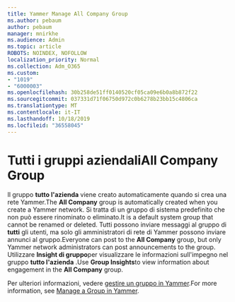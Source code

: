 ```yaml
---
title: Yammer Manage All Company Group
ms.author: pebaum
author: pebaum
manager: mnirkhe
ms.audience: Admin
ms.topic: article
ROBOTS: NOINDEX, NOFOLLOW
localization_priority: Normal
ms.collection: Adm_O365
ms.custom:
- "1019"
- "6000003"
ms.openlocfilehash: 30b258de51ff0140520cf05ca09e6b0a8b872f22
ms.sourcegitcommit: 037331d71f06750d972c0b6278b23bb15c4806ca
ms.translationtype: MT
ms.contentlocale: it-IT
ms.lasthandoff: 10/18/2019
ms.locfileid: "36558045"
---
```

# <a name="all-company-group"></a><span data-ttu-id="df274-102">Tutti i gruppi aziendali</span><span class="sxs-lookup"><span data-stu-id="df274-102">All Company Group</span></span>

<span data-ttu-id="df274-103">Il gruppo **tutto l'azienda** viene creato automaticamente quando si crea una rete Yammer.</span><span class="sxs-lookup"><span data-stu-id="df274-103">The **All Company** group is automatically created when you create a Yammer network.</span></span> <span data-ttu-id="df274-104">Si tratta di un gruppo di sistema predefinito che non può essere rinominato o eliminato.</span><span class="sxs-lookup"><span data-stu-id="df274-104">It is a default system group that cannot be renamed or deleted.</span></span> <span data-ttu-id="df274-105">Tutti possono inviare messaggi al gruppo di **tutti** gli utenti, ma solo gli amministratori di rete di Yammer possono inviare annunci al gruppo.</span><span class="sxs-lookup"><span data-stu-id="df274-105">Everyone can post to the **All Company** group, but only Yammer network administrators can post announcements to the group.</span></span> <span data-ttu-id="df274-106">Utilizzare **Insight di gruppo**per visualizzare le informazioni sull'impegno nel gruppo **tutto l'azienda** .</span><span class="sxs-lookup"><span data-stu-id="df274-106">Use **Group Insights**to view information about engagement in the **All Company** group.</span></span>

<span data-ttu-id="df274-107">Per ulteriori informazioni, vedere [gestire un gruppo in Yammer](https://support.office.com/article/Manage-a-group-in-Yammer-6e05c6d6-5548-4c88-89cd-e6757a514ef2).</span><span class="sxs-lookup"><span data-stu-id="df274-107">For more information, see [Manage a Group in Yammer](https://support.office.com/article/Manage-a-group-in-Yammer-6e05c6d6-5548-4c88-89cd-e6757a514ef2).</span></span>
